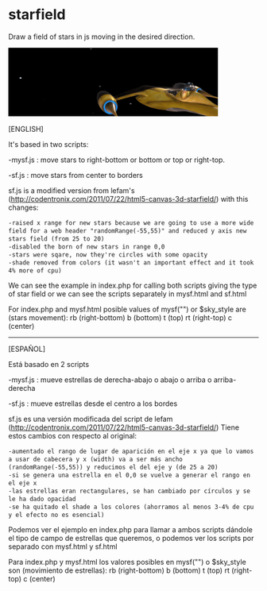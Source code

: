 # starfield
Draw a field of stars in js moving in the desired direction.

![alt starfield](https://raw.githubusercontent.com/laresistenciadelbit/starfield/master/screenshots/stars.gif)

[ENGLISH]

It's based in two scripts:

-mysf.js : move stars to right-bottom or bottom or top or right-top.

-sf.js   : move stars from center to borders

sf.js is a modified version from lefam's (http://codentronix.com/2011/07/22/html5-canvas-3d-starfield/)
with this changes:

	-raised x range for new stars because we are going to use a more wide field for a web header "randomRange(-55,55)" and reduced y axis new stars field (from 25 to 20)
	-disabled the born of new stars in range 0,0
	-stars were sqare, now they're circles with some opacity
	-shade removed from colors (it wasn't an important effect and it took 4% more of cpu)


We can see the example in index.php for calling both scripts giving the type of star field or we can see the scripts separately in mysf.html and sf.html

For index.php and mysf.html posible values of mysf("") or $sky_style are (stars movement):
rb (right-bottom)
b (bottom)
t (top)
rt (right-top)
c (center)


--------------------------------------------

[ESPAÑOL]

Está basado en 2 scripts

-mysf.js : mueve estrellas de derecha-abajo o abajo o arriba o arriba-derecha

-sf.js   : mueve estrellas desde el centro a los bordes

sf.js es una versión modificada del script de lefam (http://codentronix.com/2011/07/22/html5-canvas-3d-starfield/)
Tiene estos cambios con respecto al original:

	-aumentado el rango de lugar de aparición en el eje x ya que lo vamos a usar de cabecera y x (width) va a ser más ancho (randomRange(-55,55)) y reducimos el del eje y (de 25 a 20)
	-si se genera una estrella en el 0,0 se vuelve a generar el rango en el eje x
	-las estrellas eran rectangulares, se han cambiado por círculos y se le ha dado opacidad
	-se ha quitado el shade a los colores (ahorramos al menos 3-4% de cpu y el efecto no es esencial)

Podemos ver el ejemplo en index.php para llamar a ambos scripts dándole el tipo de campo de estrellas que queremos, o podemos ver los scripts por separado con mysf.html y sf.html

Para index.php y mysf.html los valores posibles en mysf("") o $sky_style son (movimiento de estrellas):
rb (right-bottom)
b (bottom)
t (top)
rt (right-top)
c (center)
